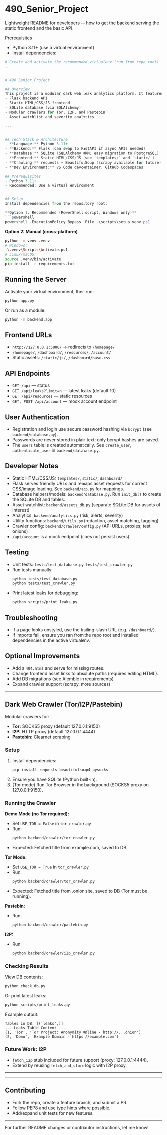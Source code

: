 # 490_Senior_Project

Lightweight README for developers — how to get the backend serving the static frontend and the basic API.

Prerequisites

- Python 3.11+ (use a virtual environment)
- Install dependencies:

```powershell
# Create and activate the recommended virtualenv (run from repo root)
.


# 490 Senior Project

## Overview
This project is a modular dark web leak analytics platform. It features:
- Flask backend API
- Static HTML/CSS/JS frontend
- SQLite database (via SQLAlchemy)
- Modular crawlers for Tor, I2P, and Pastebin
- Asset watchlist and severity analytics

---


## Tech Stack & Architecture
- **Language:** Python 3.11+
- **Backend:** Flask (can swap to FastAPI if async APIs needed)
- **Database:** SQLite (SQLAlchemy ORM; easy migration to PostgreSQL)
- **Frontend:** Static HTML/CSS/JS (see `templates/` and `static/`)
- **Crawling:** requests + BeautifulSoup (scrapy available for future)
- **Dev Environment:** VS Code devcontainer, GitHub Codespaces

## Prerequisites
- Python 3.11+
- Recommended: Use a virtual environment


## Setup
Install dependencies from the repository root:

**Option 1: Recommended (PowerShell script, Windows only)**
```powershell
powershell -ExecutionPolicy Bypass -File .\scripts\setup_venv.ps1
```

**Option 2: Manual (cross-platform)**
```bash
python -m venv .venv
# Windows:
.\.venv\Scripts\Activate.ps1
# Linux/macOS:
source .venv/bin/activate
pip install -r requirements.txt
```


## Running the Server
Activate your virtual environment, then run:
```bash
python app.py
```
Or run as a module:
```bash
python -m backend.app
```


## Frontend URLs
- `http://127.0.0.1:5000/` → redirects to `/homepage/`
- `/homepage/`, `/dashboard/`, `/resources/`, `/account/`
- Static assets: `/static/js/`, `/dashboard/base.css`


## API Endpoints
- `GET /api` — status
- `GET /api/leaks?limit=n` — latest leaks (default 10)
- `GET /api/resources` — static resources
- `GET, POST /api/account` — mock account endpoint


## User Authentication
- Registration and login use secure password hashing via `bcrypt` (see `backend/database.py`).
- Passwords are never stored in plain text; only bcrypt hashes are saved.
- The `users` table is created automatically. See `create_user`, `authenticate_user` in `backend/database.py`.


## Developer Notes
- Static HTML/CSS/JS: `templates/`, `static/`, `dashboard/`
- Flask serves friendly URLs and remaps asset requests for correct CSS/image loading. See `backend/app.py` for mappings.
- Database helpers/models: `backend/database.py`. Run `init_db()` to create the SQLite DB and tables.
- Asset watchlist: `backend/assets_db.py` (separate SQLite DB for assets of interest)
- Analytics: `backend/analytics.py` (risk, alerts, severity)
- Utility functions: `backend/utils.py` (redaction, asset matching, tagging)
- Crawler config: `backend/crawler/config.py` (API URLs, proxies, test onions)
- `/api/account` is a mock endpoint (does not persist users).


## Testing
- Unit tests: `tests/test_database.py`, `tests/test_crawler.py`
- Run tests manually:
  ```bash
  python tests/test_database.py
  python tests/test_crawler.py
  ```
- Print latest leaks for debugging:
  ```bash
  python scripts/print_leaks.py
  ```

## Troubleshooting
- If a page looks unstyled, use the trailing-slash URL (e.g. `/dashboard/`).
- If imports fail, ensure you ran from the repo root and installed dependencies in the active virtualenv.


## Optional Improvements
- Add a `404.html` and serve for missing routes.
- Change frontend asset links to absolute paths (requires editing HTML).
- Add DB migrations (see Alembic in requirements)
- Expand crawler support (scrapy, more sources)

---


## Dark Web Crawler (Tor/I2P/Pastebin)
Modular crawlers for:
- **Tor:** SOCKS5 proxy (default 127.0.0.1:9150)
- **I2P:** HTTP proxy (default 127.0.0.1:4444)
- **Pastebin:** Clearnet scraping

### Setup
1. Install dependencies:
   ```bash
   pip install requests beautifulsoup4 pysocks
   ```
2. Ensure you have SQLite (Python built-in).
3. (Tor mode) Run Tor Browser in the background (SOCKS5 proxy on 127.0.0.1:9150).

### Running the Crawler
**Demo Mode (no Tor required):**
- Set `USE_TOR = False` in `tor_crawler.py`
- Run:
  ```bash
  python backend/crawler/tor_crawler.py
  ```
- Expected: Fetched title from example.com, saved to DB.

**Tor Mode:**
- Set `USE_TOR = True` in `tor_crawler.py`
- Run:
  ```bash
  python backend/crawler/tor_crawler.py
  ```
- Expected: Fetched title from .onion site, saved to DB (Tor must be running).

**Pastebin:**
- Run:
  ```bash
  python backend/crawler/pastebin.py
  ```

**I2P:**
- Run:
  ```bash
  python backend/crawler/i2p_crawler.py
  ```

### Checking Results
View DB contents:
```bash
python check_db.py
```
Or print latest leaks:
```bash
python scripts/print_leaks.py
```
Example output:
```
Tables in DB: [('leaks',)]
--- Leaks Table Content ---
(1, 'Tor', 'Tor Project: Anonymity Online - http://...onion')
(2, 'Demo', 'Example Domain - https://example.com')
```

### Future Work: I2P
- `fetch_i2p` stub included for future support (proxy: 127.0.0.1:4444).
- Extend by reusing `fetch_and_store` logic with I2P proxy.

---


---

## Contributing
- Fork the repo, create a feature branch, and submit a PR.
- Follow PEP8 and use type hints where possible.
- Add/expand unit tests for new features.

---

For further README changes or contributor instructions, let me know!